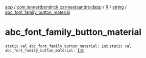 [app](../../../index.md) / [com.lennertbontinck.carmeetsandroidapp](../../index.md) / [R](../index.md) / [string](index.md) / [abc_font_family_button_material](./abc_font_family_button_material.md)

# abc_font_family_button_material

`static val abc_font_family_button_material: `[`Int`](https://kotlinlang.org/api/latest/jvm/stdlib/kotlin/-int/index.html)
`static val abc_font_family_button_material: `[`Int`](https://kotlinlang.org/api/latest/jvm/stdlib/kotlin/-int/index.html)